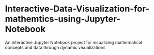 # Interactive-Data-Visualization-for-mathemtics-using-Jupyter-Notebook
An interactive Jupyter Notebook project for visualizing mathematical concepts and data through dynamic visualizations
